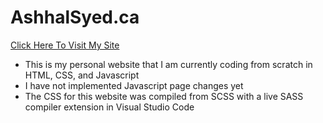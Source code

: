 # AshhalSyed.ca

[Click Here To Visit My Site](https://ashhalsyed.github.io/)

* This is my personal website that I am currently coding from scratch in HTML, CSS, and Javascript
* I have not implemented Javascript page changes yet
* The CSS for this website was compiled from SCSS with a live SASS compiler extension in Visual Studio Code

